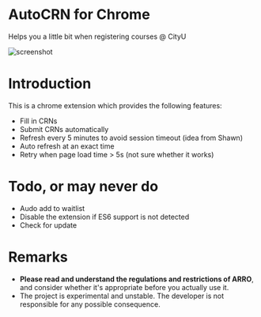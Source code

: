 # AutoCRN for Chrome

Helps you a little bit when registering courses @ CityU

![screenshot](https://raw.githubusercontent.com/lhc70000/AutoCRN_Chrome/images/screenshot.png)

# Introduction

This is a chrome extension which provides the following features:
- Fill in CRNs
- Submit CRNs automatically
- Refresh every 5 minutes to avoid session timeout (idea from Shawn)
- Auto refresh at an exact time
- Retry when page load time > 5s (not sure whether it works)

# Todo, or may never do

- Audo add to waitlist
- Disable the extension if ES6 support is not detected
- Check for update

# Remarks

- **Please read and understand the regulations and restrictions of ARRO**, and consider whether it's appropriate before you actually use it.
- The project is experimental and unstable. The developer is not responsible for any possible consequence.
